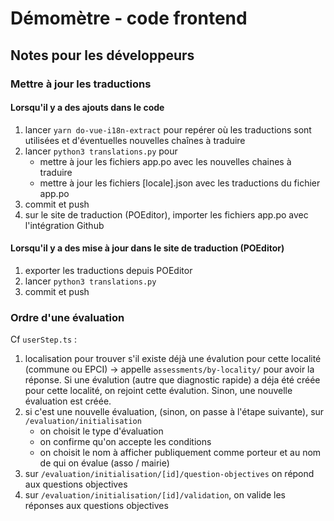 # Démomètre - code frontend

## Notes pour les développeurs

### Mettre à jour les traductions

#### Lorsqu'il y a des ajouts dans le code

1. lancer `yarn do-vue-i18n-extract` pour repérer où les traductions sont utilisées
   et d'éventuelles nouvelles chaînes à traduire
2. lancer `python3 translations.py` pour
    - mettre à jour les fichiers app.po avec les nouvelles chaines à traduire
    - mettre à jour les fichiers [locale].json avec les traductions du fichier app.po
3. commit et push
4. sur le site de traduction (POEditor), importer les fichiers app.po avec l'intégration Github

#### Lorsqu'il y a des mise à jour dans le site de traduction (POEditor)

1. exporter les traductions depuis POEditor
2. lancer `python3 translations.py`
3. commit et push

### Ordre d'une évaluation

Cf `userStep.ts` :

1. localisation pour trouver s'il existe déjà une évalution pour cette
   localité (commune ou EPCI) -> appelle `assessments/by-locality/`
   pour avoir la réponse. Si une évalution (autre que diagnostic rapide)
   a déja été créée pour cette localité, on rejoint cette évalution. Sinon,
   une nouvelle évaluation est créée.
2. si c'est une nouvelle évaluation, (sinon, on passe à l'étape suivante),
   sur `/evaluation/initialisation`
    - on choisit le type d'évaluation
    - on confirme qu'on accepte les conditions
    - on choisit le nom à afficher publiquement comme porteur et
      au nom de qui on évalue (asso / mairie)
3. sur `/evaluation/initialisation/[id]/question-objectives` on répond aux questions objectives
4. sur `/evaluation/initialisation/[id]/validation`, on valide les réponses aux questions objectives
